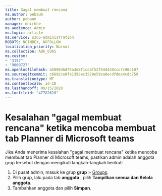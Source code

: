 ```yaml
---
title: Gagal membuat rencana
ms.author: pebaum
author: pebaum
manager: mnirkhe
ms.audience: Admin
ms.topic: article
ms.service: o365-administration
ROBOTS: NOINDEX, NOFOLLOW
localization_priority: Normal
ms.collection: Adm_O365
ms.custom:
- "3157"
- "9000727"
ms.openlocfilehash: a5090d6d74a3e8f1cdaf52f54d420ccc7c90c107
ms.sourcegitcommit: c6692ce0fa1358ec3529e59ca0ecdfdea4cdc759
ms.translationtype: MT
ms.contentlocale: id-ID
ms.lasthandoff: 09/15/2020
ms.locfileid: "47782618"
---
```

# <a name="failed-to-create-the-plan-error-when-trying-to-create-a-planner-tab-in-microsoft-teams"></a>Kesalahan "gagal membuat rencana" ketika mencoba membuat tab Planner di Microsoft teams

Jika Anda menerima kesalahan "gagal membuat rencana" ketika mencoba membuat tab Planner di Microsoft teams, pastikan admin adalah anggota grup tersebut dengan mengikuti langkah-langkah berikut:

1. Di pusat admin, masuk ke grup **grup**  >  [Groups](https://admin.microsoft.com/Adminportal/Home?source=applauncher#/groups). 
2. Pilih grup, lalu pada tab **anggota** , pilih **Tampilkan semua dan Kelola anggota**.
3. Tambahkan anggota dan pilih **Simpan**.